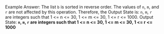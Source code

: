 Example Answer:
The list `b` is sorted in reverse order. The values of `n`, `m`, and `r` are not affected by this operation. Therefore, the Output State is: `n`, `m`, `r` are integers such that 1 <= n <= 30, 1 <= m <= 30, 1 <= r <= 1000.
Output State: **`n`, `m`, `r` are integers such that 1 <= n <= 30, 1 <= m <= 30, 1 <= r <= 1000**